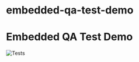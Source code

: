 # embedded-qa-test-demo

# Embedded QA Test Demo

![Tests](https://github.com/dbuonopane/embedded-qa-test-demo/actions/workflows/python-tests.yml/badge.svg)

